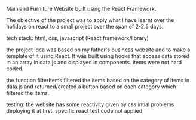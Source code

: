 Mainland Furniture Website built using the React 
Framework.

The objective of the project was to apply what I have learnt over
the holidays on react to a small project over the span of 2-2.5 days.

tech stack: html, css, javascript  (React framework/library)

the project idea was based on my father's business website 
and to make a template of it using React. It was built using
hooks that access data stored in an array in data.js and displayed in components.
items were not hard coded.

the function filterItems filtered the items based on the category of items in data.js and
returned/created a button based on each category which filtered the items.

testing: the website has some reactivity given by css
intial problems deploying it at first. specific react test code not applied









